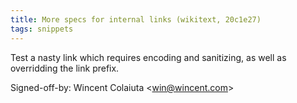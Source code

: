 ```yaml
---
title: More specs for internal links (wikitext, 20c1e27)
tags: snippets
---
```


Test a nasty link which requires encoding and sanitizing, as well as overridding the link prefix.

Signed-off-by: Wincent Colaiuta &lt;win@wincent.com&gt;
